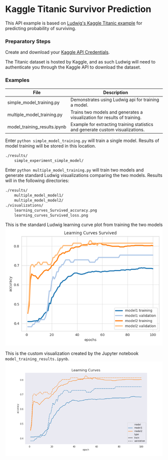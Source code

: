 # Kaggle Titanic Survivor Prediction

This API example is based on [Ludwig's Kaggle Titanic example](https://ludwig-ai.github.io/ludwig-docs/examples/#kaggles-titanic-predicting-survivors) for predicting probability of surviving. 

### Preparatory Steps

Create and download your [Kaggle API Credentials](https://github.com/Kaggle/kaggle-api#api-credentials).

The Titanic dataset is hosted by Kaggle, and as such Ludwig will need to authenticate you through the Kaggle
API to download the dataset.

### Examples
|File|Description|
|----|-----------|
|simple_model_training.py|Demonstrates using Ludwig api for training a model.|
|multiple_model_training.py|Trains two models and generates a visualization for results of training.|
|model_training_results.ipynb|Example for extracting training statistics and generate custom visualizations.|

Enter `python simple_model_training.py` will train a single model.  Results of model training will be stored in this location.
```
./results/
    simple_experiment_simple_model/
```

Enter `python multiple_model_training.py` will train two models and generate standard Ludwig visualizations comparing the 
two models.  Results will in the following directories:
``` 
./results/
    multiple_model_model1/
    multiple_model_model2/
./visualizations/
    learning_curves_Survived_accuracy.png
    learning_curves_Survived_loss.png
```
 
 This is the standard Ludwig learning curve plot from training the two models
 ![](../images/learning_curves_Survived_accuracy.png)
 
 This is the custom visualization created by the Jupyter notebook `model_training_results.ipynb`. 
 ![](../images/custom_learning_curve.png)
